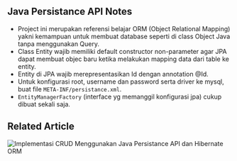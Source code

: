 ## Java Persistance API Notes

* Project ini merupakan referensi belajar ORM (Object Relational Mapping) yakni kemampuan untuk membuat database seperti di class Object Java tanpa menggunakan Query.
* Class Entity wajib memiliki default constructor non-parameter agar JPA dapat membuat objec baru ketika melakukan mapping data dari table ke entity.
* Entity di JPA wajib merepresentasikan Id dengan annotation @Id.
* Untuk konfigurasi root, username dan password serta driver ke mysql, buat file `META-INF/persistance.xml`.
* `EntityManagerFactory` (interface yg memanggil konfigurasi jpa) cukup dibuat sekali saja.

## Related Article
![Implementasi CRUD Menggunakan Java Persistance API dan Hibernate ORM](https://medium.com/@ichwansholihin/implementasi-crud-menggunakan-java-persistance-api-dan-hibernate-orm-a96f0987d5eb)

